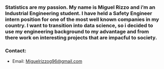 ### Statistics are my passion. My name is Miguel Rizzo and i’m an Industrial Engineering student. I have held a Safety Engineer intern position for one of the most well known companies in my country. I want to transition into data science, so i decided to use my engineering background to my advantage and from there work on interesting projects that are impacful to society.
### Contact:
- Email:  Miguelrizzog96@gmail.com
<!--
**miguelrizzog96/miguelrizzog96** is a ✨ _special_ ✨ repository because its `README.md` (this file) appears on your GitHub profile.


